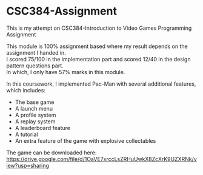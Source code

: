 # CSC384-Assignment
This is my attempt on CSC384-Introduction to Video Games Programming Assignment  

This module is 100% assignment based where my result depends on the assignment I handed in.  
I scored 75/100 in the implementation part and scored 12/40 in the design pattern questions part.  
In which, I only have 57% marks in this module.  

In this coursework, I implemented Pac-Man with several additional features, which includes:  
- The base game  
- A launch menu  
- A profile system  
- A replay system  
- A leaderboard feature
- A tutorial  
- An extra feature of the game with explosive collectables  
  
The game can be downloaded here:  
https://drive.google.com/file/d/1OaVE7xrccLsZRHuUwkX8ZcXrK9UZXRNk/view?usp=sharing
